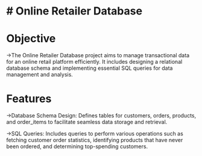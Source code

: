 # # Online Retailer Database

# Objective

->The Online Retailer Database project aims to manage transactional data for an online retail platform efficiently. It includes designing a relational database schema and implementing essential SQL queries for data management and analysis.

# Features
->Database Schema Design: Defines tables for customers, orders, products, and order_items to facilitate seamless data storage and retrieval.
      
->SQL Queries: Includes queries to perform various operations such as fetching customer order statistics, identifying products that have never been ordered, and determining top-spending customers.
